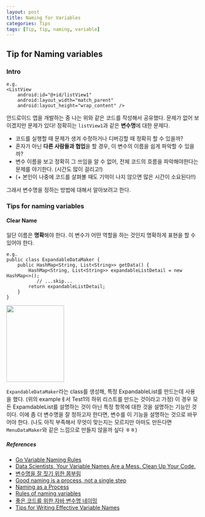 ```yaml
---
layout: post
title: Naming for Variables
categories: Tips
tags: [Tip, tip, naming, variable]
---
```


## Tip for Naming variables

### Intro
```
e.g.
<ListView
    android:id="@+id/listView1"
    android:layout_width="match_parent"
    android:layout_height="wrap_content" />
```
안드로이드 앱을 개발하는 중 나는 위와 같은 코드를 작성해서 공유했다.
문제가 없어 보이겠지만 문제가 있다!
정확히는 `listView1`과 같은 **변수명**에 대한 문제다.  

- 코드를 실행할 때 문제가 생겨 수정하거나 디버깅할 때 정확히 할 수 있을까?
- 혼자가 아닌 **다른 사람들과 협업**을 할 경우, 이 변수의 이름을 쉽게 파악할 수 있을까?
- 변수 이름을 보고 정확히 그 쓰임을 알 수 없어, 전체 코드의 흐름을 파악해야한다는 문제를 야기한다. (시간도 많이 걸리고!)
- (+ 본인이 나중에 코드를 살펴볼 때도 기억이 나지 않으면 많은 시간이 소요된다!!)

그래서 변수명을 정하는 방법에 대해서 알아보려고 한다.

### Tips for naming variables
#### Clear Name
일단 이름은 **명확**해야 한다. 이 변수가 어떤 역할을 하는 것인지 명확하게 표현을 할 수 있어야 한다.

```
e.g.
public class ExpandableDataMaker {
    public HashMap<String, List<String>> getData() {
        HashMap<String, List<String>> expandableListDetail = new HashMap<>();
           // ...skip...
        return expandableListDetail;
    }
}
```

<img src="https://user-images.githubusercontent.com/33801356/197207600-de9271da-a12a-40ca-a044-a0edc3f45d65.png" width=150 height=200/>


`ExpandableDataMaker`라는 class를 생성해, 특정 ExpandableList를 만드는데 사용을 했다. (위의 exampleㅔ서 Test1의 하위 리스트를 만드는 것이라고 가정) 이 경우 모든 ExpamdableList를 설명하는 것이 아닌 특정 항목에 대한 것을 설명하는 기능인 것이다. 이에 좀 더 변수명을 잘 정하고자 한다면, 변수를 이 기능을 설명하는 것으로 바꾸어야 한다.
(나도 아직 부족해서 무엇이 맞는지는 모르지만 아마도 만든다면 `MenuDataMaker`와 같은 느낌으로 만들지 않을까 싶다 ㅎㅎ)



##### References
- [Go Variable Naming Rules](https://www.w3schools.com/go/go_variable_naming_rules.php)
- [Data Scientists, Your Variable Names Are a Mess. Clean Up Your Code.](https://builtin.com/data-science/variable-names)
- [변수명을 잘 짓기 위한 몸부림](https://brunch.co.kr/@wapj2000/29)
- [Good naming is a process, not a single step](https://arlobelshee.com/good-naming-is-a-process-not-a-single-step/)
- [Naming as a Process](https://www.digdeeproots.com/articles/on/naming-process/)
- [Rules of naming variables](https://1c-dn.com/library/rules_of_naming_variables/)
- [좋은 코드를 위한 자바 변수명 네이밍](https://tecoble.techcourse.co.kr/post/2020-04-24-variable_naming/)
- [Tips for Writing Effective Variable Names](https://medium.com/@ConnorFinnegan/tips-for-writing-effective-variable-names-ed869a4cfa9e)